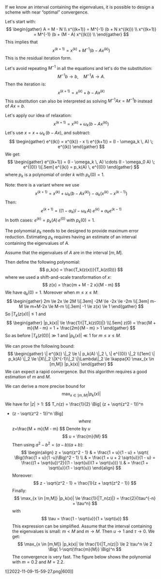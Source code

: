 If we know an interval containing the eigenvalues, it is possible to design a scheme with near “optimal” convergence.

Let's start with:
$$
\begin{gather}
A = M - N \\
x^{(k+1)} = M^{-1} (b + N x^{(k)}) \\
x^{(k+1)} = M^{-1} (b + (M - A) x^{(k)}) \\
\end{gather}
$$
This implies that
$$
x^{(k+1)} = x^{(k)} + M^{-1} (b - A x^{(k)})
$$
This is the residual iteration form.

Let's avoid repeating $M^{-1}$ in all the equations and let's do the substitution:
$$
M^{-1} b \rightarrow b, \quad M^{-1} A \rightarrow A.
$$
Then the iteration is:
$$
x^{(k+1)} = x^{(k)} + b - A x^{(k)}
$$
This substitution can also be interpreted as solving $M^{-1} A x = M^{-1} b$ instead of $Ax = b$.

Let's apply our idea of relaxation:
$$
x^{(k+1)} = x^{(k)} + \omega_k (b - A x^{(k)})
$$
Let's use $x = x + \omega_k \, (b - A x)$, and subtract:
$$
\begin{gather}
e^{(k)} = x^{(k)} - x \\
e^{(k+1)} = (I - \omega_k \, A) \; e^{(k)}
\end{gather}
$$
We get:
$$
\begin{gather}
e^{(k+1)} = (I - \omega_k \, A) \cdots (I - \omega_0 A) \; e^{(0)} \\[.5em]
e^{(k)} = p_k(A) \, e^{(0)}
\end{gather}
$$
where $p_k$ is a polynomial of order $k$ with $p_k(0) = 1$.

Note: there is a variant where we use
$$
x^{(k+1)} = x^{(k)} + \omega_k (b - A x^{(k)}) - \alpha_k (x^{(k)} - x^{(k-1)})
$$
Then:
$$
e^{(k+1)} = ((1-\alpha_k) I - \omega_k \, A) \; e^{(k)} + \alpha_k e^{(k-1)}
$$
In both cases: $e^{(k)} = p_k(A) \, e^{(0)}$ with $p_k(0) = 1.$

The polynomial $p_k$ needs to be designed to provide maximum error reduction. Estimating $p_k$ requires having an estimate of an interval containing the eigenvalues of $A.$

Assume that the eigenvalues of $A$ are in the interval $[m,M]$.

Then define the following polynomial:
$$
p_k(x) = \frac{T_k(z(x))}{T_k(z(0))}
$$
where we used a shift-and-scale transformation of $x$:
$$
z(x) = \frac{m + M - 2 x}{M - m}
$$
We have $q_k(0) = 1$. Moreover when $m \le x \le M$:
$$
\begin{gather}
2m \le 2x \le 2M \\[.3em]
-2M \le -2x \le -2m \\[.3em]
m-M \le m+M-2x \le M-m \\[.3em]
-1 \le z(x) \le 1
\end{gather}
$$
So $|T_k(z(x))| \le 1$ and
$$
\begin{gather}
|p_k(x)| \le \frac{1}{|T_k(z(0))|} \\[.5em]
z(0) = \frac{M + m}{M - m} = 1 + \frac{2m}{M - m} > 1
\end{gather}
$$
So as before $|T_k(z(0))| \gg 1$ and $|p_k(x)| \ll 1$ for $m \le x \le M.$

We can prove the following bound:
$$
\begin{gather}
\| e^{(k)} \|_2 \le  \| p_k(A) \|_2 \, \| e^{(0)} \|_2 \\[1em]
\| p_k(A) \|_2 \le \|X\|_2 \|X^{-1}\|_2 \|\Lambda\|_2
\le \kappa(X) \max_{x \in [m,M]} |p_k(x)|
\end{gather}
$$
We can expect a rapid convergence. But this algorithm requires a good estimation of $m$ and $M$.

We can derive a more precise bound for 
$$
\max_{x \in [m,M]} |p_k(x)|
$$

We have for $|z| > 1$:
$$
T_n(z) = \frac{1}{2} \Big[ (z + \sqrt{z^2 - 1})^n 
+ (z - \sqrt{z^2 - 1})^n \Big]
$$
where
$$
z=\frac{M + m}{M - m}
$$
Denote by $u$
$$
u = \frac{m}{M}
$$
Then using $a^2 - b^2 = (a-b)(a+b)$:
$$
\begin{align}
z + \sqrt{z^2 - 1}
& = \frac{1 + u}{1 - u} + \sqrt{ \Big(\frac{1 + u}{1 -u}\Big)^2 - 1} \\
& = \frac{1 + u + 2 \sqrt{u}}{1 - u}
= \frac{(1 + \sqrt{u})^2}{(1 - \sqrt{u})(1 + \sqrt{u})} \\
& = \frac{1 + \sqrt{u}}{1 - \sqrt{u}}
\end{align}
$$
Moreover:
$$
z - \sqrt{z^2 - 1} 
= \frac{1}{z + \sqrt{z^2 - 1}}
$$
Finally:
$$
\max_{x \in [m,M]} |p_k(x)| \le \frac{1}{|T_n(z)|} = \frac{2}{\tau^{-n} + \tau^n}
$$
with 
$$
\tau = \frac{1 - \sqrt{u}}{1 + \sqrt{u}}
$$
This expression can be simplified. Assume that the interval containing the eigenvalues is small: $m <M$ and $m \to M$. Then $u \to 1$ and $\tau \to 0$. We get:
$$
\max_{x \in [m,M]} |p_k(x)| \le \frac{1}{|T_n(z)|} \le 2 \tau^n 
\le 2 \Big( 1-\sqrt{\frac{m}{M}} \Big)^n
$$
The convergence is very fast. The figure below shows the polynomial with $m=0.2$ and $M=2.2$.

![[2022-11-09-15-59-27.png|600]]